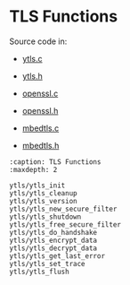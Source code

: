 # TLS Functions

Source code in:

- [ytls.c](https://github.com/artgins/yunetas/blob/main/kernel/c/ytls/src/ytls.c)
- [ytls.h](https://github.com/artgins/yunetas/blob/main/kernel/c/ytls/src/ytls.h)

- [openssl.c](https://github.com/artgins/yunetas/blob/main/kernel/c/ytls/src/tls/openssl.c)
- [openssl.h](https://github.com/artgins/yunetas/blob/main/kernel/c/ytls/src/tls/openssl.h)

- [mbedtls.c](https://github.com/artgins/yunetas/blob/main/kernel/c/ytls/src/tls/mbedtls.c)
- [mbedtls.h](https://github.com/artgins/yunetas/blob/main/kernel/c/ytls/src/tls/mbedtls.h)


```{toctree}
:caption: TLS Functions
:maxdepth: 2

ytls/ytls_init
ytls/ytls_cleanup
ytls/ytls_version
ytls/ytls_new_secure_filter
ytls/ytls_shutdown
ytls/ytls_free_secure_filter
ytls/ytls_do_handshake
ytls/ytls_encrypt_data
ytls/ytls_decrypt_data
ytls/ytls_get_last_error
ytls/ytls_set_trace
ytls/ytls_flush

```
